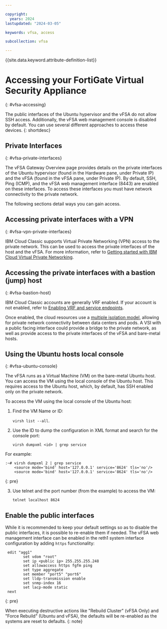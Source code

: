 ```yaml
---

copyright:
  years: 2024
lastupdated: "2024-03-05"

keywords: vfsa, access

subcollection: vfsa

---
```


{{site.data.keyword.attribute-definition-list}}

# Accessing your FortiGate Virtual Security Appliance
{: #vfsa-accessing}

The public interfaces of the Ubuntu hypervisor and the vFSA do not allow SSH access. Additionally, the vFSA web management console is disabled by default. You can use several different approaches to access these devices.
{: shortdesc}

## Private Interfaces
{: #vfsa-private-interfaces}

The vFSA Gateway Overview page provides details on the private interfaces of the Ubuntu hypervisor (found in the Hardware pane, under Private IP) and the vFSA (found in the vFSA pane, under Private IP). By default, SSH, Ping (ICMP), and the vFSA web management interface (8443) are enabled on these interfaces. To access these interfaces you must have network connectivity to the private network. 

The following sections detail ways you can gain access.

## Accessing private interfaces with a VPN
{: #vfsa-vpn-private-interfaces}

IBM Cloud Classic supports Virtual Private Networking (VPN) access to the private network. This can be used to access the private interfaces of the host and the vFSA. For more information, refer to [Getting started with IBM Cloud Virtual Private Networking](/docs/iaas-vpn?topic=iaas-vpn-getting-started).

## Accessing the private interfaces with a bastion (jump) host
{: #vfsa-bastion-host}

IBM Cloud Classic accounts are generally VRF enabled. If your account is not enabled, refer to [Enabling VRF and service endpoints](/docs/account?topic=account-vrf-service-endpoint&interface=ui). 

Once enabled, the cloud resources use a [multiple isolation model](/docs/dl?topic=dl-overview-of-virtual-routing-and-forwarding-vrf-on-ibm-cloud), allowing for private network connectivity between data centers and pods. A VSI with a public facing interface could provide a bridge to the private network, as well as provide access to the private interfaces of the vFSA and bare-metal hosts.

## Using the Ubuntu hosts local console
{: #vfsa-ubuntu-console}

The vFSA runs as a Virtual Machine (VM) on the bare-metal Ubuntu host. You can access the VM using the local console of the Ubuntu host. This requires access to the Ubuntu host, which, by default, has SSH enabled only on the private network. 

To access the VM using the local console of the Ubuntu host:

1) Find the VM Name or ID: 

   `virsh list --all`.
   
2) Use the ID to dump the configuration in XML format and search for the console port: 

   `virsh dumpxml <id> | grep service`

For example:
  ```
  :~# virsh dumpxml 2 | grep service
      <source mode='bind' host='127.0.0.1' service='8624' tls='no'/>
      <source mode='bind' host='127.0.0.1' service='8624' tls='no'/>  
  ```
  {: pre}
  
3) Use telnet and the port number (from the example) to access the VM:

   `telnet localhost 8624`
  
## Enable the public interfaces

While it is recommended to keep your default settings so as to disable the public interfaces, it is possible to re-enable them if needed. The vFSA web management interface can be enabled in the reth1 system interface configuration by adding `https` functionality:

```
 edit "agg1"
        set vdom "root"
        set ip <public ip> 255.255.255.248
        set allowaccess https fgfm ping
        set type aggregate
        set member "port5" "port6"
        set lldp-transmission enable
        set snmp-index 16
        set lacp-mode static
 next
```
{: pre}

When executing destructive actions like "Rebuild Cluster" (vFSA Only) and "Force Rebuild" (Ubuntu and vFSA), the defaults will be re-enabled as the systems are reset to defaults.
{: note}


